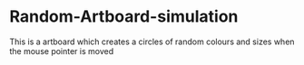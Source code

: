 # Random-Artboard-simulation
This is a artboard which creates a circles of random colours and sizes when the mouse pointer is moved
